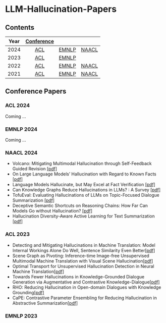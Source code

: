 # LLM-Hallucination-Papers

## Contents

|  Year  | [Conference](#conference-papers) |                      |                      |
| :---:  |    :----:        |        :---:         |        :---:         |
|  2024  | [ACL](#acl-2024) | [EMNLP](#emnlp-2024) | [NAACL](#naacl-2024) |
|  2023  | [ACL](#acl-2023) | [EMNLP](#emnlp-2023) |                      |
|  2022  | [ACL](#acl-2022) | [EMNLP](#emnlp-2022) | [NAACL](#naacl-2022) |
|  2021  | [ACL](#acl-2021) | [EMNLP](#emnlp-2021) | [NAACL](#naacl-2021) |

## Conference Papers

###  ACL 2024
Coming ...
### EMNLP 2024
Coming ...
### NAACL 2024
- Volcano: Mitigating Multimodal Hallucination through Self-Feedback Guided Revision [[pdf]](https://aclanthology.org/2024.naacl-long.23/)
- On Large Language Models’ Hallucination with Regard to Known Facts [[pdf]](https://aclanthology.org/2024.naacl-long.60/)
- Language Models Hallucinate, but May Excel at Fact Verification [[pdf]](https://aclanthology.org/2024.naacl-long.62/)
- Can Knowledge Graphs Reduce Hallucinations in  LLMs? : A Survey [[pdf]](https://aclanthology.org/2024.naacl-long.219/)
- TofuEval: Evaluating Hallucinations of  LLMs on Topic-Focused Dialogue Summarization [[pdf]](https://aclanthology.org/2024.naacl-long.251/)
- Deceptive Semantic Shortcuts on Reasoning Chains: How Far Can Models Go without Hallucination? [[pdf]](https://aclanthology.org/2024.naacl-long.424/)
- Hallucination Diversity-Aware Active Learning for Text Summarization [[pdf]](https://aclanthology.org/2024.naacl-long.479/)

### ACL 2023
- Detecting and Mitigating Hallucinations in Machine Translation: Model Internal Workings Alone Do Well, Sentence Similarity  Even Better[[pdf]](https://aclanthology.org/2023.acl-long.3/)
- Scene Graph as Pivoting: Inference-time Image-free Unsupervised Multimodal Machine Translation with Visual Scene Hallucination[[pdf]](https://aclanthology.org/2023.acl-long.329/)
- Optimal Transport for Unsupervised Hallucination Detection in Neural Machine Translation[[pdf]](https://aclanthology.org/2023.acl-long.770/)
- Towards Fewer Hallucinations in Knowledge-Grounded Dialogue Generation via Augmentative and Contrastive Knowledge-Dialogue[[pdf]](https://aclanthology.org/2023.acl-short.148/)
- RHO: Reducing Hallucination in Open-domain Dialogues with Knowledge Grounding[[pdf]](https://aclanthology.org/2023.findings-acl.275/)
- CaPE: Contrastive Parameter Ensembling for Reducing Hallucination in Abstractive Summarization[[pdf]](https://aclanthology.org/2023.findings-acl.685/)
### EMNLP 2023

<!--stackedit_data:
eyJoaXN0b3J5IjpbLTk4Nzk4MjU3MSwxMDg5NjE1MjcsNjA4OD
k5MDE3LC00MzU3NzIxMTcsNTcxMzA4NDk3LDE4NjY3NjEwOTMs
LTE0ODI5ODM5MzMsMjg1MzI1ODMwLC04OTM5MDkyMTIsMzQzMT
gyMTE2LC0xMDQwNDYzNzA4LC0xMDQwNDYzNzA4LDY1MTQwNjU5
LDEyMDM3MzExMjIsMjAzNjQwODEwLDcyOTY3NDg0MCwtODg3Mj
E1MjQwLDIwOTQyODcwMTYsLTk1MzU3NjUwMiwtNjY2NDAzNzMz
XX0=
-->